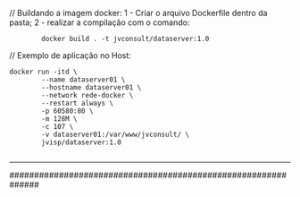 
// Buildando a imagem docker:
1 - Criar o arquivo Dockerfile dentro da pasta;
2 - realizar a compilação com o comando: 
````
        docker build . -t jvconsult/dataserver:1.0
````

// Exemplo de aplicação no Host:

````
docker run -itd \
        --name dataserver01 \
        --hostname dataserver01 \
        --network rede-docker \
        --restart always \
        -p 60580:80 \
        -m 128M \
        -c 107 \
        -v dataserver01:/var/www/jvconsult/ \
        jvisp/dataserver:1.0
        
````



----


##############################################################
